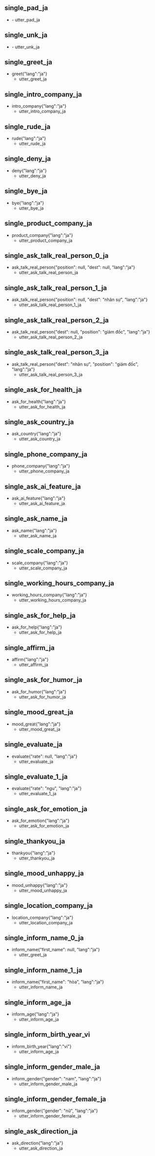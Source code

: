 ## single_pad_ja
* <pad>
  - utter_pad_ja

## single_unk_ja
* <unk>
  - utter_unk_ja

## single_greet_ja
* greet{"lang":"ja"}
  - utter_greet_ja

## single_intro_company_ja
* intro_company{"lang":"ja"}
  - utter_intro_company_ja

## single_rude_ja
* rude{"lang":"ja"}
  - utter_rude_ja

## single_deny_ja
* deny{"lang":"ja"}
  - utter_deny_ja

## single_bye_ja
* bye{"lang":"ja"}
  - utter_bye_ja

## single_product_company_ja
* product_company{"lang":"ja"}
  - utter_product_company_ja

## single_ask_talk_real_person_0_ja
* ask_talk_real_person{"position": null, "dest": null, "lang":"ja"}
  - utter_ask_talk_real_person_ja

## single_ask_talk_real_person_1_ja
* ask_talk_real_person{"position": null, "dest": "nhân sự", "lang":"ja"}
  - utter_ask_talk_real_person_1_ja

## single_ask_talk_real_person_2_ja
* ask_talk_real_person{"dest": null, "position": "giám đốc", "lang":"ja"}
  - utter_ask_talk_real_person_2_ja

## single_ask_talk_real_person_3_ja
* ask_talk_real_person{"dest": "nhân sự", "position": "giám đốc", "lang":"ja"}
  - utter_ask_talk_real_person_3_ja

## single_ask_for_health_ja
* ask_for_health{"lang":"ja"}
  - utter_ask_for_health_ja

## single_ask_country_ja
* ask_country{"lang":"ja"}
  - utter_ask_country_ja

## single_phone_company_ja
* phone_company{"lang":"ja"}
  - utter_phone_company_ja

## single_ask_ai_feature_ja
* ask_ai_feature{"lang":"ja"}
  - utter_ask_ai_feature_ja

## single_ask_name_ja
* ask_name{"lang":"ja"}
  - utter_ask_name_ja

## single_scale_company_ja
* scale_company{"lang":"ja"}
  - utter_scale_company_ja

## single_working_hours_company_ja
* working_hours_company{"lang":"ja"}
  - utter_working_hours_company_ja

## single_ask_for_help_ja
* ask_for_help{"lang":"ja"}
  - utter_ask_for_help_ja

## single_affirm_ja
* affirm{"lang":"ja"}
  - utter_affirm_ja

## single_ask_for_humor_ja
* ask_for_humor{"lang":"ja"}
  - utter_ask_for_humor_ja

## single_mood_great_ja
* mood_great{"lang":"ja"}
  - utter_mood_great_ja

## single_evaluate_ja
* evaluate{"rate": null, "lang":"ja"}
  - utter_evaluate_ja

## single_evaluate_1_ja
* evaluate{"rate": "ngu", "lang":"ja"}
  - utter_evaluate_1_ja

## single_ask_for_emotion_ja
* ask_for_emotion{"lang":"ja"}
  - utter_ask_for_emotion_ja

## single_thankyou_ja
* thankyou{"lang":"ja"}
  - utter_thankyou_ja

## single_mood_unhappy_ja
* mood_unhappy{"lang":"ja"}
  - utter_mood_unhappy_ja

## single_location_company_ja
* location_company{"lang":"ja"}
  - utter_location_company_ja

## single_inform_name_0_ja
* inform_name{"first_name": null, "lang":"ja"}
  - utter_greet_ja

## single_inform_name_1_ja
* inform_name{"first_name": "hòa", "lang":"ja"}
  - utter_inform_name_ja

## single_inform_age_ja
* inform_age{"lang":"ja"}
  - utter_inform_age_ja

## single_inform_birth_year_vi
* inform_birth_year{"lang":"vi"}
  - utter_inform_age_ja

## single_inform_gender_male_ja
* inform_gender{"gender": "nam", "lang":"ja"}
  - utter_inform_gender_male_ja

## single_inform_gender_female_ja
* inform_gender{"gender": "nữ", "lang":"ja"}
  - utter_inform_gender_female_ja

## single_ask_direction_ja
* ask_direction{"lang":"ja"}
  - utter_ask_direction_ja

